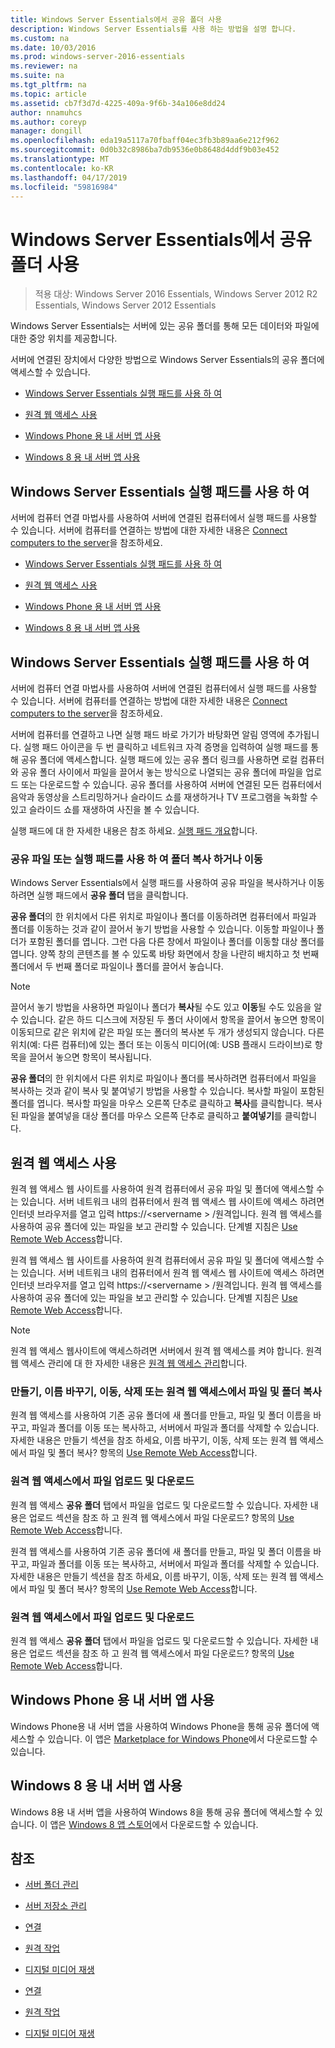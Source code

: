 ```yaml
---
title: Windows Server Essentials에서 공유 폴더 사용
description: Windows Server Essentials를 사용 하는 방법을 설명 합니다.
ms.custom: na
ms.date: 10/03/2016
ms.prod: windows-server-2016-essentials
ms.reviewer: na
ms.suite: na
ms.tgt_pltfrm: na
ms.topic: article
ms.assetid: cb7f3d7d-4225-409a-9f6b-34a106e8dd24
author: nnamuhcs
ms.author: coreyp
manager: dongill
ms.openlocfilehash: eda19a5117a70fbaff04ec3fb3b89aa6e212f962
ms.sourcegitcommit: 0d0b32c8986ba7db9536e0b8648d4ddf9b03e452
ms.translationtype: MT
ms.contentlocale: ko-KR
ms.lasthandoff: 04/17/2019
ms.locfileid: "59816984"
---
```

# <a name="use-shared-folders-in-windows-server-essentials"></a>Windows Server Essentials에서 공유 폴더 사용

>적용 대상: Windows Server 2016 Essentials, Windows Server 2012 R2 Essentials, Windows Server 2012 Essentials
  
 Windows Server Essentials는 서버에 있는 공유 폴더를 통해 모든 데이터와 파일에 대한 중앙 위치를 제공합니다.  
  
 서버에 연결된 장치에서 다양한 방법으로 Windows Server Essentials의 공유 폴더에 액세스할 수 있습니다.  
  

-   [Windows Server Essentials 실행 패드를 사용 하 여](Use-Shared-Folders-in-Windows-Server-Essentials.md#BKMK_UsingLaunchpad)  
  
-   [원격 웹 액세스 사용](Use-Shared-Folders-in-Windows-Server-Essentials.md#BKMK_UsingRWA)  
  
-   [Windows Phone 용 내 서버 앱 사용](Use-Shared-Folders-in-Windows-Server-Essentials.md#BKMK_Phone)  
  
-   [Windows 8 용 내 서버 앱 사용](Use-Shared-Folders-in-Windows-Server-Essentials.md#BKMK_App)  
  
##  <a name="BKMK_UsingLaunchpad"></a> Windows Server Essentials 실행 패드를 사용 하 여  
 서버에 컴퓨터 연결 마법사를 사용하여 서버에 연결된 컴퓨터에서 실행 패드를 사용할 수 있습니다. 서버에 컴퓨터를 연결하는 방법에 대한 자세한 내용은 [Connect computers to the server](Get-Connected-in-Windows-Server-Essentials.md#BKMK_9)을 참조하세요.  

-   [Windows Server Essentials 실행 패드를 사용 하 여](../use/Use-Shared-Folders-in-Windows-Server-Essentials.md#BKMK_UsingLaunchpad)  
  
-   [원격 웹 액세스 사용](../use/Use-Shared-Folders-in-Windows-Server-Essentials.md#BKMK_UsingRWA)  
  
-   [Windows Phone 용 내 서버 앱 사용](../use/Use-Shared-Folders-in-Windows-Server-Essentials.md#BKMK_Phone)  
  
-   [Windows 8 용 내 서버 앱 사용](../use/Use-Shared-Folders-in-Windows-Server-Essentials.md#BKMK_App)  
  
##  <a name="BKMK_UsingLaunchpad"></a> Windows Server Essentials 실행 패드를 사용 하 여  
 서버에 컴퓨터 연결 마법사를 사용하여 서버에 연결된 컴퓨터에서 실행 패드를 사용할 수 있습니다. 서버에 컴퓨터를 연결하는 방법에 대한 자세한 내용은 [Connect computers to the server](../use/Get-Connected-in-Windows-Server-Essentials.md#BKMK_9)을 참조하세요.  

  
 서버에 컴퓨터를 연결하고 나면 실행 패드 바로 가기가 바탕화면 알림 영역에 추가됩니다. 실행 패드 아이콘을 두 번 클릭하고 네트워크 자격 증명을 입력하여 실행 패드를 통해 공유 폴더에 액세스합니다. 실행 패드에 있는 공유 폴더 링크를 사용하면 로컬 컴퓨터와 공유 폴더 사이에서 파일을 끌어서 놓는 방식으로 나열되는 공유 폴더에 파일을 업로드 또는 다운로드할 수 있습니다. 공유 폴더를 사용하여 서버에 연결된 모든 컴퓨터에서 음악과 동영상을 스트리밍하거나 슬라이드 쇼를 재생하거나 TV 프로그램을 녹화할 수 있고 슬라이드 쇼를 재생하여 사진을 볼 수 있습니다.  
  
 실행 패드에 대 한 자세한 내용은 참조 하세요. [실행 패드 개요](../manage/Overview-of-the-Launchpad-in-Windows-Server-Essentials.md)합니다.  
  
###  <a name="BKMK_Launchpad"></a> 공유 파일 또는 실행 패드를 사용 하 여 폴더 복사 하거나 이동  
 Windows Server Essentials에서 실행 패드를 사용하여 공유 파일을 복사하거나 이동하려면 실행 패드에서 **공유 폴더** 탭을 클릭합니다.  
  
 **공유 폴더**의 한 위치에서 다른 위치로 파일이나 폴더를 이동하려면 컴퓨터에서 파일과 폴더를 이동하는 것과 같이 끌어서 놓기 방법을 사용할 수 있습니다. 이동할 파일이나 폴더가 포함된 폴더를 엽니다. 그런 다음 다른 창에서 파일이나 폴더를 이동할 대상 폴더를 엽니다. 양쪽 창의 콘텐츠를 볼 수 있도록 바탕 화면에서 창을 나란히 배치하고 첫 번째 폴더에서 두 번째 폴더로 파일이나 폴더를 끌어서 놓습니다.  
  
> [!NOTE]
>  끌어서 놓기 방법을 사용하면 파일이나 폴더가 **복사**될 수도 있고 **이동**될 수도 있음을 알 수 있습니다. 같은 하드 디스크에 저장된 두 폴더 사이에서 항목을 끌어서 놓으면 항목이 이동되므로 같은 위치에 같은 파일 또는 폴더의 복사본 두 개가 생성되지 않습니다. 다른 위치(예: 다른 컴퓨터)에 있는 폴더 또는 이동식 미디어(예: USB 플래시 드라이브)로 항목을 끌어서 놓으면 항목이 복사됩니다.  
  
 **공유 폴더**의 한 위치에서 다른 위치로 파일이나 폴더를 복사하려면 컴퓨터에서 파일을 복사하는 것과 같이 복사 및 붙여넣기 방법을 사용할 수 있습니다. 복사할 파일이 포함된 폴더를 엽니다. 복사할 파일을 마우스 오른쪽 단추로 클릭하고 **복사**를 클릭합니다. 복사된 파일을 붙여넣을 대상 폴더를 마우스 오른쪽 단추로 클릭하고 **붙여넣기**를 클릭합니다.  
  
##  <a name="BKMK_UsingRWA"></a> 원격 웹 액세스 사용  

 원격 웹 액세스 웹 사이트를 사용하여 원격 컴퓨터에서 공유 파일 및 폴더에 액세스할 수는 있습니다. 서버 네트워크 내의 컴퓨터에서 원격 웹 액세스 웹 사이트에 액세스 하려면 인터넷 브라우저를 열고 입력 https://<servername \> /원격입니다. 원격 웹 액세스를 사용하여 공유 폴더에 있는 파일을 보고 관리할 수 있습니다. 단계별 지침은 [Use Remote Web Access](Use-Remote-Web-Access-in-Windows-Server-Essentials.md)합니다.  

 원격 웹 액세스 웹 사이트를 사용하여 원격 컴퓨터에서 공유 파일 및 폴더에 액세스할 수는 있습니다. 서버 네트워크 내의 컴퓨터에서 원격 웹 액세스 웹 사이트에 액세스 하려면 인터넷 브라우저를 열고 입력 https://<servername \> /원격입니다. 원격 웹 액세스를 사용하여 공유 폴더에 있는 파일을 보고 관리할 수 있습니다. 단계별 지침은 [Use Remote Web Access](../use/Use-Remote-Web-Access-in-Windows-Server-Essentials.md)합니다.  

  
> [!NOTE]
>  원격 웹 액세스 웹사이트에 액세스하려면 서버에서 원격 웹 액세스를 켜야 합니다. 원격 웹 액세스 관리에 대 한 자세한 내용은 [원격 웹 액세스 관리](../manage/Manage-Remote-Web-Access-in-Windows-Server-Essentials.md)합니다.  
  
###  <a name="BKMK_2"></a> 만들기, 이름 바꾸기, 이동, 삭제 또는 원격 웹 액세스에서 파일 및 폴더 복사  

 원격 웹 액세스를 사용하여 기존 공유 폴더에 새 폴더를 만들고, 파일 및 폴더 이름을 바꾸고, 파일과 폴더를 이동 또는 복사하고, 서버에서 파일과 폴더를 삭제할 수 있습니다. 자세한 내용은 만들기 섹션을 참조 하세요, 이름 바꾸기, 이동, 삭제 또는 원격 웹 액세스에서 파일 및 폴더 복사? 항목의 [Use Remote Web Access](Use-Remote-Web-Access-in-Windows-Server-Essentials.md)합니다.  
  
###  <a name="BKMK_3"></a> 원격 웹 액세스에서 파일 업로드 및 다운로드  
 원격 웹 액세스 **공유 폴더** 탭에서 파일을 업로드 및 다운로드할 수 있습니다. 자세한 내용은 업로드 섹션을 참조 하 고 원격 웹 액세스에서 파일 다운로드? 항목의 [Use Remote Web Access](Use-Remote-Web-Access-in-Windows-Server-Essentials.md)합니다.  

 원격 웹 액세스를 사용하여 기존 공유 폴더에 새 폴더를 만들고, 파일 및 폴더 이름을 바꾸고, 파일과 폴더를 이동 또는 복사하고, 서버에서 파일과 폴더를 삭제할 수 있습니다. 자세한 내용은 만들기 섹션을 참조 하세요, 이름 바꾸기, 이동, 삭제 또는 원격 웹 액세스에서 파일 및 폴더 복사? 항목의 [Use Remote Web Access](../use/Use-Remote-Web-Access-in-Windows-Server-Essentials.md)합니다.  
  
###  <a name="BKMK_3"></a> 원격 웹 액세스에서 파일 업로드 및 다운로드  
 원격 웹 액세스 **공유 폴더** 탭에서 파일을 업로드 및 다운로드할 수 있습니다. 자세한 내용은 업로드 섹션을 참조 하 고 원격 웹 액세스에서 파일 다운로드? 항목의 [Use Remote Web Access](../use/Use-Remote-Web-Access-in-Windows-Server-Essentials.md)합니다.  

  
##  <a name="BKMK_Phone"></a> Windows Phone 용 내 서버 앱 사용  
 Windows Phone용 내 서버 앱을 사용하여 Windows Phone을 통해 공유 폴더에 액세스할 수 있습니다. 이 앱은 [Marketplace for Windows Phone](http://www.windowsphone.com/apps/6c2f98d5-6fcf-4e1d-b8b1-cde62ea1a94a)에서 다운로드할 수 있습니다.  
  
##  <a name="BKMK_App"></a> Windows 8 용 내 서버 앱 사용  
 Windows 8용 내 서버 앱을 사용하여 Windows 8을 통해 공유 폴더에 액세스할 수 있습니다. 이 앱은 [Windows 8 앱 스토어](https://windows.microsoft.com/windows-8/apps)에서 다운로드할 수 있습니다.  
  
## <a name="see-also"></a>참조  
  
-   [서버 폴더 관리](../manage/Manage-Server-Folders-in-Windows-Server-Essentials.md)  
  
-   [서버 저장소 관리](../manage/Manage-Server-Storage-in-Windows-Server-Essentials.md)  
  

-   [연결](Get-Connected-in-Windows-Server-Essentials.md)  
  
-   [원격 작업](Work-Remotely-in-Windows-Server-Essentials.md)  
  
-   [디지털 미디어 재생](Play-Digital-Media-in-Windows-Server-Essentials.md)

-   [연결](../use/Get-Connected-in-Windows-Server-Essentials.md)  
  
-   [원격 작업](../use/Work-Remotely-in-Windows-Server-Essentials.md)  
  
-   [디지털 미디어 재생](../use/Play-Digital-Media-in-Windows-Server-Essentials.md)

